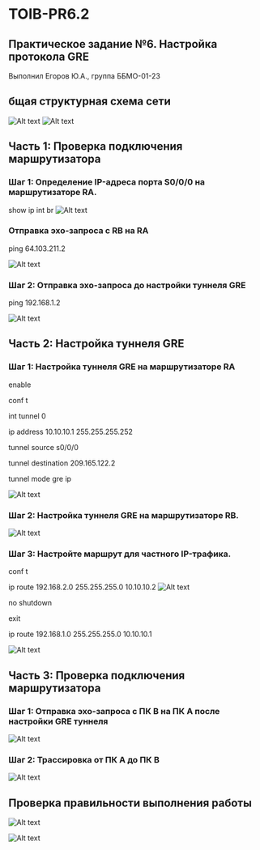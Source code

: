 # TOIB-PR6.2

## Практическое задание №6. Настройка протокола GRE

Выполнил Егоров Ю.А., группа ББМО-01-23

## бщая структурная схема сети
![Alt text](<Снимок экрана 2024-01-18 202703.png>)
![Alt text](<Снимок экрана 2024-01-18 202734.png>)

## Часть 1: Проверка подключения маршрутизатора
### Шаг 1: Определение IP-адреса порта S0/0/0 на маршрутизаторе RA.

show ip int br
![Alt text](<Снимок экрана 2024-01-18 201445.png>)

### Отправка эхо-запроса с RB на RA
ping 64.103.211.2

![Alt text](<Снимок экрана 2024-01-18 201527.png>)

### Шаг 2: Отправка эхо-запроса до настройки туннеля GRE

ping 192.168.1.2

![Alt text](<Снимок экрана 2024-01-18 201636.png>)

## Часть 2: Настройка туннеля GRE

### Шаг 1: Настройка туннеля GRE на маршрутизаторе RA

enable

conf t

int tunnel 0

ip address 10.10.10.1 255.255.255.252

tunnel source s0/0/0

tunnel destination 209.165.122.2

tunnel mode gre ip

![Alt text](<Снимок экрана 2024-01-18 201808.png>)

### Шаг 2: Настройка туннеля GRE на маршрутизаторе RB.

![Alt text](<Снимок экрана 2024-01-18 201900.png>)

### Шаг 3: Настройте маршрут для частного IP-трафика.

conf t

ip route 192.168.2.0 255.255.255.0 10.10.10.2
![Alt text](<Снимок экрана 2024-01-18 201945.png>)

no shutdown

exit

ip route 192.168.1.0 255.255.255.0 10.10.10.1

![Alt text](<Снимок экрана 2024-01-18 201956.png>)

## Часть 3: Проверка подключения маршрутизатора

### Шаг 1: Отправка эхо-запроса с ПК B на ПК А после настройки GRE туннеля

![Alt text](<Снимок экрана 2024-01-18 202034.png>)

### Шаг 2: Трассировка от ПК А до ПК В
![Alt text](<Снимок экрана 2024-01-18 202111.png>)

## Проверка правильности выполнения работы

![Alt text](<Снимок экрана 2024-01-18 202200.png>)

![Alt text](<Снимок экрана 2024-01-18 202220.png>)